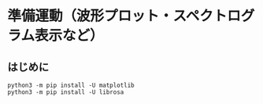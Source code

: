 # 準備運動（波形プロット・スペクトログラム表示など）
## はじめに
```
python3 -m pip install -U matplotlib
python3 -m pip install -U librosa
```
